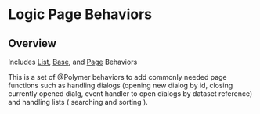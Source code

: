 # Logic Page Behaviors

## Overview

Includes [List](../logical-list-behavior), [Base](../logical-base-behavior), and [Page](../logical-page-behavior) Behaviors

This is a set of @Polymer behaviors to add commonly needed page functions such as handling dialogs (opening new dialog by id, closing currently opened dialg, event handler to open dialogs by dataset reference) and handling lists ( searching and sorting ).
